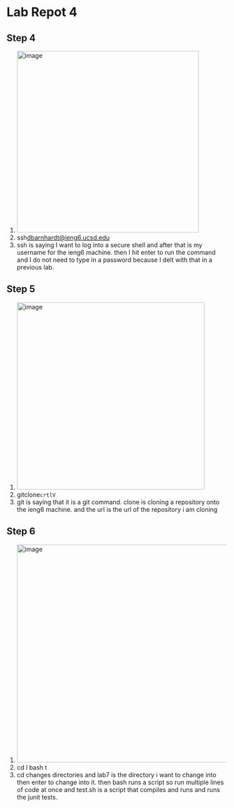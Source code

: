 # Lab Repot 4
## Step 4
1. <img width="416" alt="image" src="https://github.com/coda289/cse15l-lab-report/assets/148298382/12908f1d-de11-4d9c-b27b-8195792e1380">
2. ssh<space>dbarnhardt@ieng6.ucsd.edu<enter>
3. ssh is saying I want to log into a secure shell and after that is my username for the ieng6 machine. then I hit enter to run the command and I do not need to type in a password because I delt with that in a previous lab.
## Step 5
1. <img width="429" alt="image" src="https://github.com/coda289/cse15l-lab-report/assets/148298382/18434c82-07ab-4c09-8728-1e3045b8be54">
2. git<space>clone<space>`crtlV`
3. git is saying that it is a git command. clone is cloning a repository onto the ieng6 machine. and the url is the url of the repository i am cloning
## Step 6
1. <img width="499" alt="image" src="https://github.com/coda289/cse15l-lab-report/assets/148298382/86a6650b-fd5c-4407-8d66-084f1c969dfe">
2. cd <space> l <tab> <enter> bash <space> t <tab>
3. cd changes directories and lab7 is the directory i want to change into then enter to change into it. then bash runs a script so run multiple lines of code at once and test.sh is a script that compiles and runs  and runs the junit tests.





